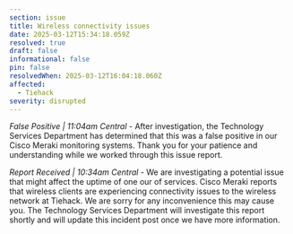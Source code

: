 ```yaml
---
section: issue
title: Wireless connectivity issues
date: 2025-03-12T15:34:18.059Z
resolved: true
draft: false
informational: false
pin: false
resolvedWhen: 2025-03-12T16:04:18.060Z
affected:
  - Tiehack
severity: disrupted
---
```

*False Positive | 11:04am Central* - After investigation, the Technology Services Department has determined that this was a false positive in our Cisco Meraki monitoring systems. Thank you for your patience and understanding while we worked through this issue report.

*Report Received | 10:34am Central* - We are investigating a potential issue that might affect the uptime of one our of services. Cisco Meraki reports that wireless clients are experiencing connectivity issues to the wireless network at Tiehack. We are sorry for any inconvenience this may cause you. The Technology Services Department will investigate this report shortly and will update this incident post once we have more information.